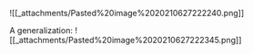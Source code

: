 












![[_attachments/Pasted%20image%2020210627222240.png]]

A generalization: ![[_attachments/Pasted%20image%2020210627222345.png]]
